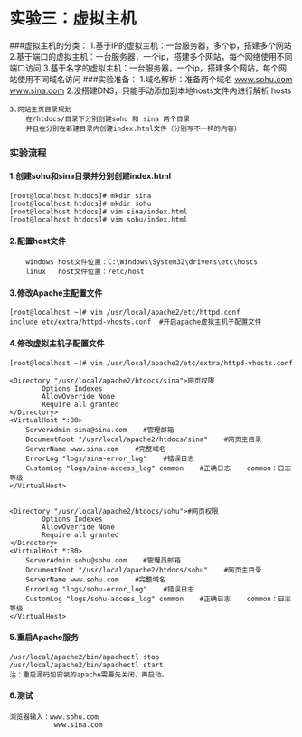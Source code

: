 # 实验三：虚拟主机

###虚拟主机的分类：
    1.基于IP的虚拟主机：一台服务器，多个ip，搭建多个网站
    2.基于端口的虚拟主机：一台服务器，一个ip，搭建多个网站，每个网络使用不同端口访问
    3.基于名字的虚拟主机：一台服务器，一个ip，搭建多个网站，每个网站使用不同域名访问
###实验准备：
    1.域名解析：准备两个域名
        www.sohu.com
        www.sina.com
    2.没搭建DNS，只能手动添加到本地hosts文件内进行解析
        hosts
    3.网站主页目录规划
        在/htdocs/目录下分别创建sohu 和 sina 两个目录
        并且在分别在新建目录内创建index.html文件（分别写不一样的内容）
### 实验流程
#### 1.创建sohu和sina目录并分别创建index.html
```
[root@localhost htdocs]# mkdir sina
[root@localhost htdocs]# mkdir sohu
[root@localhost htdocs]# vim sina/index.html
[root@localhost htdocs]# vim sohu/index.html

```
#### 2.配置host文件
```
    windows host文件位置：C:\Windows\System32\drivers\etc\hosts
    linux   host文件位置：/etc/host
```
#### 3.修改Apache主配置文件
```
[root@localhost ~]# vim /usr/local/apache2/etc/httpd.conf
include etc/extra/httpd-vhosts.conf  #开启apache虚拟主机子配置文件
```
#### 4.修改虚拟主机子配置文件
```
[root@localhost ~]# vim /usr/local/apache2/etc/extra/httpd-vhosts.conf

<Directory "/usr/local/apache2/htdocs/sina">网页权限
        Options Indexes
        AllowOverride None
        Require all granted
</Directory>
<VirtualHost *:80>
    ServerAdmin sina@sina.com    #管理邮箱
    DocumentRoot "/usr/local/apache2/htdocs/sina"    #网页主目录
    ServerName www.sina.com    #完整域名
    ErrorLog "logs/sina-error_log"    #错误日志
    CustomLog "logs/sina-access_log" common    #正确日志    common：日志等级
</VirtualHost>


<Directory "/usr/local/apache2/htdocs/sohu">#网页权限
        Options Indexes
        AllowOverride None    
        Require all granted
</Directory>
<VirtualHost *:80>
    ServerAdmin sohu@sohu.com    #管理员邮箱
    DocumentRoot "/usr/local/apache2/htdocs/sohu"    #网页主目录
    ServerName www.sohu.com    #完整域名
    ErrorLog "logs/sohu-error_log"    #错误日志
    CustomLog "logs/sohu-access_log" common    #正确日志    common：日志等级
</VirtualHost>
```
#### 5.重启Apache服务
    /usr/local/apache2/bin/apachectl stop
    /usr/local/apache2/bin/apachectl start
    注：重启源码包安装的apache需要先关闭，再启动。
#### 6.测试
    浏览器输入：www.sohu.com
               www.sina.com
